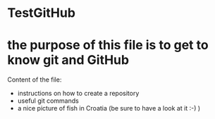 # TestGitHub

# the purpose of this file is to get to know git and GitHub

Content of the file:
- instructions on how to create a repository
- useful git commands
- a nice picture of fish in Croatia (be sure to have a look at it :-) )
